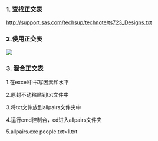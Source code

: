 ### 1. 查找正交表

http://support.sas.com/techsup/technote/ts723_Designs.txt



### 2.使用正交表

![](D:\IT\typora图片\微信图片_20190430103336.png)



### 3. 混合正交表

1.在excel中书写因素和水平

2.原封不动粘贴到txt文件中

3.将txt文件放到allpairs文件夹中

4.运行cmd控制台，cd进入allpairs文件夹

5.allpairs.exe people.txt>1.txt